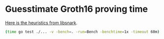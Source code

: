 # Guesstimate Groth16 proving time

[Here is the heuristics from libsnark](https://github.com/scipr-lab/libsnark/blob/master/libsnark/zk_proof_systems/ppzksnark/README.md#asymptotic-performance).
```bash
(time go test ./... -v -bench=. -run=Bench -benchtime=1x -timeout 60m)
```
